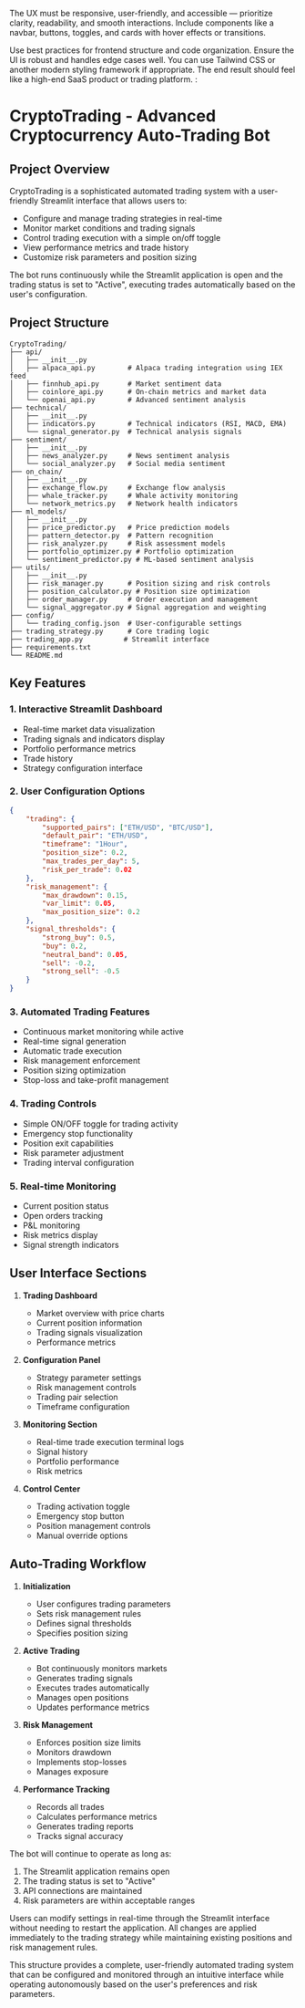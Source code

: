The UX must be responsive, user-friendly, and accessible — prioritize clarity, readability, and smooth interactions. Include components like a navbar, buttons, toggles, and cards with hover effects or transitions.

Use best practices for frontend structure and code organization. Ensure the UI is robust and handles edge cases well. You can use Tailwind CSS or another modern styling framework if appropriate. The end result should feel like a high-end SaaS product or trading platform. :

# CryptoTrading - Advanced Cryptocurrency Auto-Trading Bot

## Project Overview
CryptoTrading is a sophisticated automated trading system with a user-friendly Streamlit interface that allows users to:
- Configure and manage trading strategies in real-time
- Monitor market conditions and trading signals
- Control trading execution with a simple on/off toggle
- View performance metrics and trade history
- Customize risk parameters and position sizing

The bot runs continuously while the Streamlit application is open and the trading status is set to "Active", executing trades automatically based on the user's configuration.

## Project Structure
```
CryptoTrading/
├── api/
│   ├── __init__.py
│   ├── alpaca_api.py        # Alpaca trading integration using IEX feed
│   ├── finnhub_api.py       # Market sentiment data
│   ├── coinlore_api.py      # On-chain metrics and market data
│   └── openai_api.py        # Advanced sentiment analysis
├── technical/
│   ├── __init__.py
│   ├── indicators.py        # Technical indicators (RSI, MACD, EMA)
│   └── signal_generator.py  # Technical analysis signals
├── sentiment/
│   ├── __init__.py
│   ├── news_analyzer.py     # News sentiment analysis
│   └── social_analyzer.py   # Social media sentiment
├── on_chain/
│   ├── __init__.py
│   ├── exchange_flow.py     # Exchange flow analysis
│   ├── whale_tracker.py     # Whale activity monitoring
│   └── network_metrics.py   # Network health indicators
├── ml_models/
│   ├── __init__.py
│   ├── price_predictor.py   # Price prediction models
│   ├── pattern_detector.py  # Pattern recognition
│   ├── risk_analyzer.py     # Risk assessment models
│   ├── portfolio_optimizer.py # Portfolio optimization
│   └── sentiment_predictor.py # ML-based sentiment analysis
├── utils/
│   ├── __init__.py
│   ├── risk_manager.py      # Position sizing and risk controls
│   ├── position_calculator.py # Position size optimization
│   ├── order_manager.py     # Order execution and management
│   └── signal_aggregator.py # Signal aggregation and weighting
├── config/
│   └── trading_config.json  # User-configurable settings
├── trading_strategy.py      # Core trading logic
├── trading_app.py          # Streamlit interface
├── requirements.txt
└── README.md
```

## Key Features

### 1. Interactive Streamlit Dashboard
- Real-time market data visualization
- Trading signals and indicators display
- Portfolio performance metrics
- Trade history
- Strategy configuration interface

### 2. User Configuration Options
```json
{
    "trading": {
        "supported_pairs": ["ETH/USD", "BTC/USD"],
        "default_pair": "ETH/USD",
        "timeframe": "1Hour",
        "position_size": 0.2,
        "max_trades_per_day": 5,
        "risk_per_trade": 0.02
    },
    "risk_management": {
        "max_drawdown": 0.15,
        "var_limit": 0.05,
        "max_position_size": 0.2
    },
    "signal_thresholds": {
        "strong_buy": 0.5,
        "buy": 0.2,
        "neutral_band": 0.05,
        "sell": -0.2,
        "strong_sell": -0.5
    }
}
```

### 3. Automated Trading Features
- Continuous market monitoring while active
- Real-time signal generation
- Automatic trade execution
- Risk management enforcement
- Position sizing optimization
- Stop-loss and take-profit management

### 4. Trading Controls
- Simple ON/OFF toggle for trading activity
- Emergency stop functionality
- Position exit capabilities
- Risk parameter adjustment
- Trading interval configuration

### 5. Real-time Monitoring
- Current position status
- Open orders tracking
- P&L monitoring
- Risk metrics display
- Signal strength indicators

## User Interface Sections

1. **Trading Dashboard**
   - Market overview with price charts
   - Current position information
   - Trading signals visualization
   - Performance metrics

2. **Configuration Panel**
   - Strategy parameter settings
   - Risk management controls
   - Trading pair selection
   - Timeframe configuration

3. **Monitoring Section**
   - Real-time trade execution terminal logs
   - Signal history
   - Portfolio performance
   - Risk metrics

4. **Control Center**
   - Trading activation toggle
   - Emergency stop button
   - Position management controls
   - Manual override options

## Auto-Trading Workflow

1. **Initialization**
   - User configures trading parameters
   - Sets risk management rules
   - Defines signal thresholds
   - Specifies position sizing

2. **Active Trading**
   - Bot continuously monitors markets
   - Generates trading signals
   - Executes trades automatically
   - Manages open positions
   - Updates performance metrics

3. **Risk Management**
   - Enforces position size limits
   - Monitors drawdown
   - Implements stop-losses
   - Manages exposure

4. **Performance Tracking**
   - Records all trades
   - Calculates performance metrics
   - Generates trading reports
   - Tracks signal accuracy

The bot will continue to operate as long as:
1. The Streamlit application remains open
2. The trading status is set to "Active"
3. API connections are maintained
4. Risk parameters are within acceptable ranges

Users can modify settings in real-time through the Streamlit interface without needing to restart the application. All changes are applied immediately to the trading strategy while maintaining existing positions and risk management rules.

This structure provides a complete, user-friendly automated trading system that can be configured and monitored through an intuitive interface while operating autonomously based on the user's preferences and risk parameters.
